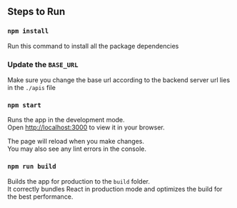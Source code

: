 ## Steps to Run

### `npm install`

Run this command to install all the package dependencies

### Update the `BASE_URL`

Make sure you change the base url according to the backend server url lies in the `./apis` file 

### `npm start`

Runs the app in the development mode.\
Open [http://localhost:3000](http://localhost:3000) to view it in your browser.

The page will reload when you make changes.\
You may also see any lint errors in the console.

### `npm run build`

Builds the app for production to the `build` folder.\
It correctly bundles React in production mode and optimizes the build for the best performance.

